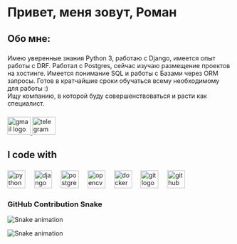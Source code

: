 <h1 align="left">Привет, меня зовут, Роман</h1>

###


<h2 align="left">Обо мне:</h2>

###

<p align="left">Имею уверенные знания Python 3, работаю с Django, имеется опыт работы с DRF. Работал с Postgres, сейчас изучаю размещение проектов на хостинге. Имеется понимание SQL и работы с Базами через ORM запросы. Готов в кратчайшие сроки обучаться всему необходимому для работы :)<br>Ищу компанию, в которой буду совершенствоваться и расти как специалист.</p>

###

<div align="left">
  <a href="murzino1340@gmail.com" target="_blank">
    <img src="https://raw.githubusercontent.com/maurodesouza/profile-readme-generator/master/src/assets/icons/social/gmail/default.svg" width="52" height="40" alt="gmail logo"  />
  </a>
  <a href="https://t.me/RRaMM_ZeZ" target="_blank">
    <img src="https://raw.githubusercontent.com/maurodesouza/profile-readme-generator/master/src/assets/icons/social/telegram/default.svg" width="52" height="40" alt="telegram logo"  />
  </a>
</div>

###

<h2 align="left">I code with</h2>

###

<div align="left">
  <img src="https://cdn.jsdelivr.net/gh/devicons/devicon/icons/python/python-original.svg" height="40" alt="python logo"  />
  <img width="12" />
  <img src="https://cdn.jsdelivr.net/gh/devicons/devicon/icons/django/django-plain.svg" height="40" alt="django logo"  />
  <img width="12" />
  <img src="https://cdn.simpleicons.org/postgresql/4169E1" height="40" alt="postgresql logo"  />
  <img width="12" />
  <img src="https://cdn.jsdelivr.net/gh/devicons/devicon/icons/opencv/opencv-original.svg" height="40" alt="opencv logo"  />
  <img width="12" />
  <img src="https://cdn.simpleicons.org/docker/2496ED" height="40" alt="docker logo"  />
  <img width="12" />
  <img src="https://cdn.simpleicons.org/git/F05032" height="40" alt="git logo"  />
  <img width="12" />
  <img src="https://cdn.simpleicons.org/github/181717" height="40" alt="github logo"  />
</div>

###

### GitHub Contribution Snake

![Snake animation]( https://github.com/murzino/murzino/blob/output/github-contribution-grid-snake.svg )

![Snake animation](https://raw.githubusercontent.com/murzino/murzino/output/snake.svg)


###
